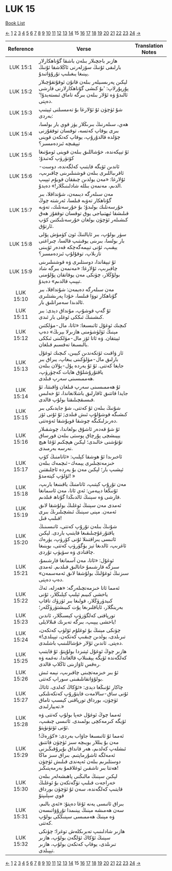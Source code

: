 # LUK 15
[Book List](../README.md)

[<-](./chapter_14.md) [1](./chapter_1.md) [2](./chapter_2.md) [3](./chapter_3.md) [4](./chapter_4.md) [5](./chapter_5.md) [6](./chapter_6.md) [7](./chapter_7.md) [8](./chapter_8.md) [9](./chapter_9.md) [10](./chapter_10.md) [11](./chapter_11.md) [12](./chapter_12.md) [13](./chapter_13.md) [14](./chapter_14.md) 15 [16](./chapter_16.md) [17](./chapter_17.md) [18](./chapter_18.md) [19](./chapter_19.md) [20](./chapter_20.md) [21](./chapter_21.md) [22](./chapter_22.md) [23](./chapter_23.md) [24](./chapter_24.md) [->](./chapter_16.md)

| Reference | Verse | Translation Notes |
|:---------:|-------|-------------------|
|LUK 15:1|ھازىر باجچىلار بىلەن باشقا گۇناھكارلار بارلىقى ئۇنىڭ سۆزلەرنى ئاڭلاشقا ئۇنىڭ يېنىغا يىغىلىپ تۇرۇۋاتىدۇ.||
|LUK 15:2|لېكىن پەرىسىيلەر بىلەن قانۇن ئوقۇتقۇچىلار پۇرپۇرلاپ: 'بۇ كىشى گۇناھكارلارنى قارشى ئالىدۇ ۋە ئۇلار بىلەن بىرگە تاماق ئىستەيدۇ!' دەپتى.||
|LUK 15:3|شۇ ئۈچۈن ئۇ ئۇلارغا بۇ تەمسىلنى ئېيتىپ بەردى:||
|LUK 15:4|ھەي، سىلەرنىڭ بىرىڭلار يۈز قوي بار بولسا، بىرى يوقاپ كەتسە، توقسان توققۇزنى چۆلدە قالدۇرۇپ، يوقاپ كەتكەن قوينى تېپقىچە ئىزدەمسىز؟||
|LUK 15:5|ئۇ تېپكەندە، خۇشاللىق بىلەن قوينى ئومۇتىغا كۆتۈرۈپ كەتىدۇ؛||
|LUK 15:6|ئاندىن ئۆيگە قايتىپ كەلگەندە، دوست-ئاقرىباللىرى بىلەن قوشنىلىرىنى چاقىرىپ، ئۇلارغا: «مەن يولدىن چىققان قويۇم تېپىپ الدىم، مەنمەن بىللە شادلىنىڭلار!» دەيدۇ.||
|LUK 15:7|مەن سىلەرگە دېىمەن، شۇنداقلا، بىر گۇناھكار تەۋبە قىلسا، ئەرشتە چوڭ خۇرسەنلىك بولىدۇ؛ بۇ خۇرسەنلىك، تەۋبە قىلىشقا ئېھتىياجى يوق توقسان توققۇز ھەق كىشىلەر ئۈچۈن بولغان خۇرسەنلىكتىن كۆپ ئارتۇق.||
|LUK 15:8|سۈر بولۇپ، بىر ئايالنىڭ ئون كۈمۈش پۇلى بار بولسا، بىرىنى يوقىتىپ قالسا، چىراغنى يېقىپ، ئۇنى تېپمەگەچكە قەدەر ئۆيىنى تازىلاپ، توقۇلۇپ ئىزدەمسىز؟||
|LUK 15:9|ئۇ تېپقاندا، دوستلىرى ۋە قوشنىلىرىنى چاقىرىپ، ئۇلارغا: «مەنمەن بىرگە شاد بولۇڭلار، چۈنكى مەن يوقاتقان پۇلۇمنى تېپىپ قالدىم» دەيدۇ.||
|LUK 15:10|مەن سىلەرگە دەيمەن: شۇنداقلا، بىر گۇناھكار توۋا قىلسا، خۇدا پەرىشتلىرى ئالدىدا سەمرانلىق بار.||
|LUK 15:11|ئۇ گەپ قوشۇپ، مۇنداق دېدى: بىر كىشىنىڭ ئىككى ئوغلى بار ئىدى.||
|LUK 15:12|كىچىك ئوغۇل ئاتىسىغا: «ئاتا، مال-مۈلكتىن مېنىڭ ئۈلۈشۈمنى ھازىرلا بېرىڭ» دەپ ئېيتقان. ۋە ئاتا ئۆز مال-مۈلكىنى ئىككى بالىسىغا تەقسىم قىلغان.||
|LUK 15:13|ئاز ۋاقىت ئۆتكەندىن كېيىن، كىچىك ئوغۇل بارلىق مال-مۈلۈكىنى يىغاپ، يىراق بىر جايغا كەتتى. ئۇ ئۇ يەردە پۇل-پۇلان بىلەن ياقتۇرۇشلۇق ھايات كەچۈرۈپ، ھەممىسىنى سەرپ قىلدى.||
|LUK 15:14|ئۇ ھەممىسىنى سەرپ قىلغان ۋاقىتتا، ئۇ جايدا قاتتىق ئاقارلىق باشلانغاندا، ئۇ خەلىس قىسىقچىلىقتا بولۇپ قالدى.||
|LUK 15:15|شۇنىڭ بىلەن ئۇ كەتتى، شۇ جايدىكى بىر كىشىگە قوشۇلۇپ ئىش قىلدى; ئۇ ئۇنى ئۆز دەرىزلىكىگە چوشقا قويۇشقا ئەۋەتتى.||
|LUK 15:16|ئۇ شۇ قەدەر ئاشۇق بولغاندا، چوشقىلار يېيىشچى پۇرچاق پوستى بىلەن قورساق تۇتۇشنى خالىدى؛ لېكىن ھېچكىم ئۇغا ھېچ نەرسە بەرمىدى.||
|LUK 15:17|ئاخىرىدا ئۇ ھوشقا كېلىپ: «ئاتامنىڭ كۆپ خىزمەتچىلىرى يېمەك-ئىچمەك بىلەن ئېشىپ بار؛ لېكىن مەن بۇ يەردە ئاچلىقتىن ئۆلۈپ كېتەمدۇ! »||
|LUK 15:18|مەن تۇرۇپ كېتىپ، ئاتامنىڭ ياقىنىغا بارىپ، ئۇنىڭغا دېيەمن: ئەي ئاتا، مەن ئاسمانغا قارشى ۋە سېنىڭ ئالدىڭدا گۇناھ قىلدىم.||
|LUK 15:19|ئەمدى مەن سېنىڭ ئوغلىڭ بولۇشقا لاىق ئەمەن. مېنى سېنىڭ ئىشچىلىرىڭ بىرى قىلىپ قىل!||
|LUK 15:20|شۇنىڭ بىلەن تۇرۇپ كەتتى، ئاتىسىنىڭ ياقتۇرغۇچىلىقىغا قايتىپ باردى. لېكىن ئاتىسى يىراقتىنلا ئۇنى كۆرۈپ، يۈرەك ئاغرىپ، ئالدىغا تېز يۈگۈرۈپ كەتتى، بوينىغا چاقنادى ۋە سۆيۈپ تۇردى.||
|LUK 15:21|ئوغۇل: «ئاتا، مەن آسمانغا قارشىمۇ، سىزگە قارشىمۇ خاتالىق قىلدىم. ئەمدى سىزنىڭ ئوغۇلىڭ بولۇشقا لاىق ئەمەسمەن» دەپ دەپتى.||
|LUK 15:22|ئەمما ئاتا خىزمەتچىلەرگە: «ھەزلە، ئەڭ ياخشى كىيىم ئېلىپ كېلىڭلار، ئۇنى كىيدۈرۈڭلار، قولىغا بىر ئۈزۈك تاقاپ بەرینگلار، ئاياقلىرىغا پۇت كىيىشتۈرۈڭلەر؛||
|LUK 15:23|تورپاقنى كەلگۈزۈپ كېسىڭلار، ئاندىن ياخشى يېپىپ، بىرگە تەبرىك قىلالايلى!||
|LUK 15:24|چۈنكى مېنىڭ بۇ ئوغلۇم ئۆلۈپ كەتكەن، تىرىلدى، يولدىن چىقىپ كەتكەن، تېپىلدى!» دەپتى. ئاندىن ئۇلار خۇشاللىنىپ باشلىدى.||
|LUK 15:25|ھازىر چوڭ ئوغۇل ئېتىزدا بولۇپتۇ. ئۇ قايتىپ كەلگەندە ئۆيگە يېقىنلاپ قالغاندا، نەغمە ۋە رەقس ئاۋازىنى ئاڭلاپ قالدى.||
|LUK 15:26|ئۇ بىر خىزمەتچىنى چاقىرىپ، نېمە ئىش بولۇۋاتقانلىقىنى سوراپ كەتتى.||
|LUK 15:27|چاكار ئۇنىڭغا دېدى: «ئۇكاڭ كەلدى، ئاتاڭ ئۇنى ساق-سالامەت قايتۇرۇپ كەتكەنلىكى ئۈچۈن، بورداق تورپاقنى كېسىپ تاماق تەييارلىدى.»||
|LUK 15:28|ئەمما چوڭ ئوغۇل خەپا بولۇپ كەتتى ۋە ئۆيگە كىرمەكچى بولمىدى. ئاتىسى چىقىپ، ئۇنى ئۆتۈنۈپتۇ.||
|LUK 15:29|ئەمما ئۇ ئاتىسىغا جاۋاب بەردى: «كۆرەڭ! مەن بۇ يىللار بويىچە سىز ئۈچۈن قاتتىق ئىشلەپ كەلدىم، ھەر قانداق بۇيرۇقىڭىزنى ئەمەلگە ئاشۇرماپتىم. بىراق سىز ماڭا دوستلىرىم بىلەن ئەپەندى قىلىش ئۈچۈن ھەتتا بىر تاشقىن ئوغلاقمۇ بەرمەپتىڭىز!||
|LUK 15:30|لېكىن سېنىڭ مالىڭنى پاھىشەلەر بىلەن خەراجەت قىلىپ تۈگەتكەن بۇ ئوغلىڭ قايتىپ كەلگەندە، سەن ئۇ ئۈچۈن بورداق قوي سېلىپتۇ||
|LUK 15:31|بىراق ئاتىسى يەنە ئۇغا دەپتۇ: «ئەي بالىم، سەن ھەمىشە مېنىڭ يېنىمدا تۇرۇۋاتىسەن ۋە مېنىڭ ھەممىسى سېنىڭكى بولۇپ كەتتى.||
|LUK 15:32|ھازىر شادلىنىپ تەبرىكلەش توغرا؛ چۈنكى سېنىڭ ئۇكاڭ ئۆلگەن بولۇپ، ھازىر تىرىلدى، يوقاپ كەتكەن بولۇپ، ھازىر تېپىلدى.||


[<-](./chapter_14.md) [1](./chapter_1.md) [2](./chapter_2.md) [3](./chapter_3.md) [4](./chapter_4.md) [5](./chapter_5.md) [6](./chapter_6.md) [7](./chapter_7.md) [8](./chapter_8.md) [9](./chapter_9.md) [10](./chapter_10.md) [11](./chapter_11.md) [12](./chapter_12.md) [13](./chapter_13.md) [14](./chapter_14.md) 15 [16](./chapter_16.md) [17](./chapter_17.md) [18](./chapter_18.md) [19](./chapter_19.md) [20](./chapter_20.md) [21](./chapter_21.md) [22](./chapter_22.md) [23](./chapter_23.md) [24](./chapter_24.md) [->](./chapter_16.md)